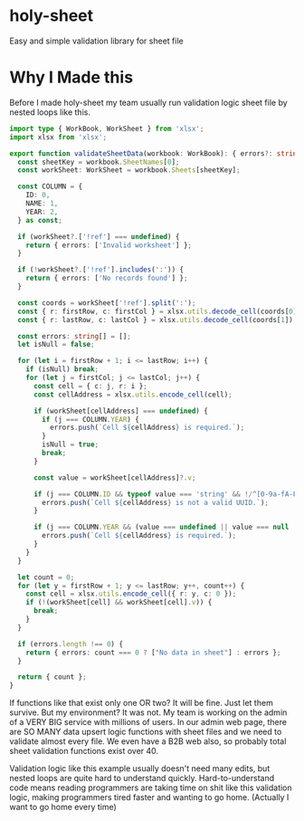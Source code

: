 # holy-sheet
Easy and simple validation library for sheet file

# Why I Made this
Before I made holy-sheet my team usually run validation logic sheet file by nested loops like this.
```typescript
import type { WorkBook, WorkSheet } from 'xlsx';
import xlsx from 'xlsx';

export function validateSheetData(workbook: WorkBook): { errors?: string[]; count?: number } {
  const sheetKey = workbook.SheetNames[0];
  const workSheet: WorkSheet = workbook.Sheets[sheetKey];

  const COLUMN = {
    ID: 0,
    NAME: 1,
    YEAR: 2,
  } as const;

  if (workSheet?.['!ref'] === undefined) {
    return { errors: ['Invalid worksheet'] };
  }

  if (!workSheet?.['!ref'].includes(':')) {
    return { errors: ['No records found'] };
  }

  const coords = workSheet['!ref'].split(':');
  const { r: firstRow, c: firstCol } = xlsx.utils.decode_cell(coords[0]);
  const { r: lastRow, c: lastCol } = xlsx.utils.decode_cell(coords[1]);

  const errors: string[] = [];
  let isNull = false;

  for (let i = firstRow + 1; i <= lastRow; i++) {
    if (isNull) break;
    for (let j = firstCol; j <= lastCol; j++) {
      const cell = { c: j, r: i };
      const cellAddress = xlsx.utils.encode_cell(cell);

      if (workSheet[cellAddress] === undefined) {
        if (j === COLUMN.YEAR) {
          errors.push(`Cell ${cellAddress} is required.`);
        }
        isNull = true;
        break;
      }

      const value = workSheet[cellAddress]?.v;

      if (j === COLUMN.ID && typeof value === 'string' && !/^[0-9a-fA-F-]{36}$/.test(value)) {
        errors.push(`Cell ${cellAddress} is not a valid UUID.`);
      }

      if (j === COLUMN.YEAR && (value === undefined || value === null || value === '')) {
        errors.push(`Cell ${cellAddress} is required.`);
      }
    }
  }

  let count = 0;
  for (let y = firstRow + 1; y <= lastRow; y++, count++) {
    const cell = xlsx.utils.encode_cell({ r: y, c: 0 });
    if (!(workSheet[cell] && workSheet[cell].v)) {
      break;
    }
  }

  if (errors.length !== 0) {
    return { errors: count === 0 ? ["No data in sheet"] : errors };
  }

  return { count };
}
```

If functions like that exist only one OR two? It will be fine. Just let them survive.
But my environment? It was not. My team is working on the admin of a VERY BIG service with millions of users.
In our admin web page, there are SO MANY data upsert logic functions with sheet files and we need to validate almost every file.
We even have a B2B web also, so probably total sheet validation functions exist over 40.

Validation logic like this example usually doesn't need many edits, but nested loops are quite hard to understand quickly.
Hard-to-understand code means reading programmers are taking time on shit like this validation logic, making programmers tired faster and wanting to go home. (Actually I want to go home every time)